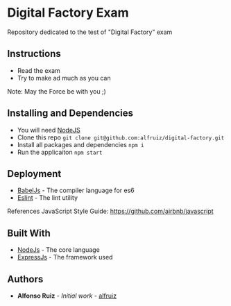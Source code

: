 # Digital Factory Exam

Repository dedicated to the test of "Digital Factory" exam

## Instructions

* Read the exam
* Try to make ad much as you can

Note: May the Force be with you ;)

## Installing and Dependencies
* You will need [NodeJS](https://nodejs.org/en/download/)
* Clone this repo `git clone git@github.com:alfruiz/digital-factory.git`
* Install all packages and dependencies `npm i`
* Run the applicaiton `npm start`

## Deployment

* [BabelJs](https://babeljs.io/) - The compiler language for es6
* [Eslint](http://eslint.org/) - The lint utility

References JavaScript Style Guide:
https://github.com/airbnb/javascript

## Built With

* [NodeJs](https://nodejs.org/en/) - The core language
* [ExpressJs](https://expressjs.com/) - The framework used

## Authors

* **Alfonso Ruiz** - *Initial work* - [alfruiz](https://github.com/alfruiz)
